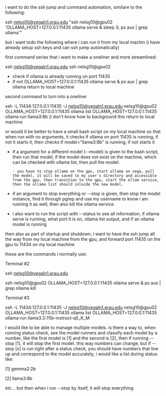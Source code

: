 i want to do the ssh jump and command automation, similare to the following:


ssh nelsg10@vegaln1.erau.edu "ssh nelsg10@gpu02 'OLLAMA_HOST=127.0.0.1:11435 ollama serve & sleep 3; ps aux | grep ollama'"


but i want todo the following where i can run it from my local machin (i have already setup ssh keys and can ssh jump automatically)

first command series that i want to make a oneliner and more streamlined:

ssh nelsg10@vegaln1.erau.edu
ssh nelsg10@gpu02
- check if ollama is already running on port 11435
- if not 
OLLAMA_HOST=127.0.0.1:11435 ollama serve &
ps aux | grep ollama
return to local machine

second command to turn into a oneliner

ssh -L 11434:127.0.0.1:11435 -J nelsg10@vegaln1.erau.edu nelsg10@gpu02
OLLAMA_HOST=127.0.0.1:11435 ollama list
OLLAMA_HOST=127.0.0.1:11435 ollama run llama3:8b (i don't know how to background this
return to local machine

or would it be better to have a small bash script on my local machine so that when run with no arguments, it checks if ollama on port 11435 is running, if not it starts it, then checks if model="llama3:8b" is running, if not starts it

- if a argument for a different model (--model) is given to the bash script, then run that model, if the model does not exist on the machine, which can be checked with ollama list, then pull the model:

      - you have to stop ollama on the gpu, start ollama on vega, pull the model, it will be saved to my user's directory and accessible from the gpu, then transition to the gpu, start the ollam service, then the ollama list should inlucde the new model.


- if an argument to stop everything or --stop is given, then stop the model instance, find it through pgrep and use my username to know i am running it as well, then also kill the ollama service. 


- i also want to run the script with --status to see all information, if ollama serve is running, what port it is on, ollama list output, and if an ollama model is running


then also as part of startup and shutdown, i want to have the ssh jump all the way from my local machine from the gpu, and forward port 11435 on the gpu to 11434 on my local machine 


these are the commands i normally use:

Terminal #2

ssh nelsg10@vegaln1.erau.edu
 
ssh nelsg10@gpu02
OLLAMA_HOST=127.0.0.1:11435 ollama serve &
ps aux | grep ollama
kill <PID>

Terminal #3

ssh -L 11434:127.0.0.1:11435 -J nelsg10@vegaln1.erau.edu nelsg10@gpu02
OLLAMA_HOST=127.0.0.1:11435 ollama list
OLLAMA_HOST=127.0.0.1:11435 ollama run llama3.3:70b-instruct-q5_K_M




I would like to be able to manage multiple models. is there a way to, when running status check, see the model runners and classify each model by a number, like the first model is [1] and the second is [2], then if running --stop [1], it will stop the first model. this way numbers can change, but if --stop [x] is run right after a status check, you should have numbers that line up and correspond to the model accurately, i would like a list during status like:

[1] gemma2:2b

[2] llama3:8b

etc... but then when i run --stop by itself, it will stop everything